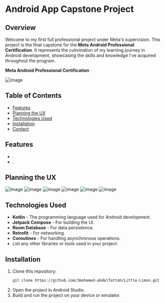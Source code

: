 # Android App Capstone Project

## Overview
Welcome to my first full professional project under Meta's supervision. This project is the final capstone for the **Meta Android Professional Certification**. It represents the culmination of my learning journey in Android development, showcasing the skills and knowledge I've acquired throughout the program.

**Meta Android Professional Certification**

![image](https://github.com/user-attachments/assets/1d8de4aa-f577-478c-b46c-203cf972949f)

## Table of Contents
- [Features](#features)
- [Planning the UX](#planning-the-ux)
- [Technologies Used](#technologies-used)
- [Installation](#installation)
- [Contact](#contact)

## Features
- .
- .

## Planning the UX 
![Image](https://github.com/user-attachments/assets/3e1d7800-c741-4db1-8fcf-acfaa545e3ed)
![image](https://github.com/user-attachments/assets/9722e112-125d-453f-a53a-04f09c3f00ef)
![image](https://github.com/user-attachments/assets/79e535f9-f88f-4d5e-bb64-4c8bf2c4e6d9)
![image](https://github.com/user-attachments/assets/84876c55-ae3d-4911-9335-f69a9dc3580f)
![image](https://github.com/user-attachments/assets/6420aaf1-b8c9-4ca7-a4e7-6fa37de09fc1)
![image](https://github.com/user-attachments/assets/825055ac-f2c2-48b7-a82f-299051514b57)


## Technologies Used
- **Kotlin** - The programming language used for Android development.
- **Jetpack Compose** - For building the UI.
- **Room Database** - For data persistence.
- **Retrofit** - For networking.
- **Coroutines** - For handling asynchronous operations.
- List any other libraries or tools used in your project.

## Installation
1. Clone this repository:
    ```bash
    git clone https://github.com/3mohamed-abdelfattah/Little-Limon.git
    ```
2. Open the project in Android Studio.
3. Build and run the project on your device or emulator.
